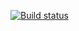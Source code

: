 [![Build status](https://ci.appveyor.com/api/projects/status/mdvdn8c9vgti04bw?svg=true)](https://ci.appveyor.com/project/vozle/api-ci)